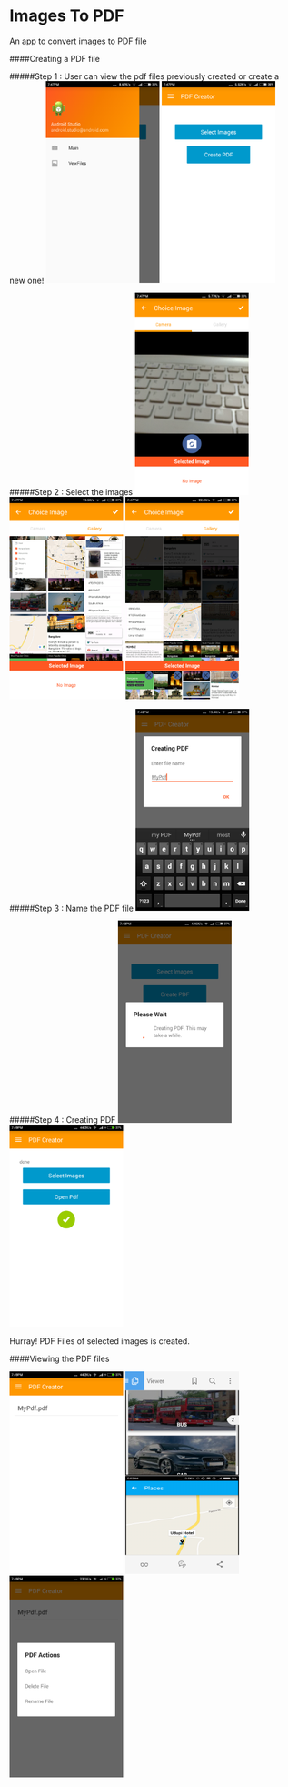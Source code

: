 # Images To PDF
An app to convert images to PDF file

####Creating a PDF file

#####Step 1 : User can view the pdf files previously created or create a new one! 
<img src="/screenshots/drawer.png" width="200px">
<img src="/screenshots/options.png" width="200px">



#####Step 2 : Select the images
<img src="/screenshots/select.png" width="200px">
<img src="/screenshots/selecting.png" width="200px">
<img src="/screenshots/selecting2.png" width="200px">




#####Step 3 : Name the PDF file
<img src="/screenshots/name.png" width="200px">



#####Step 4 : Creating PDF
<img src="/screenshots/creating.png" width="200px">
<img src="/screenshots/dobe.png" width="200px">




Hurray! PDF Files of selected images is created.


####Viewing the PDF files

<img src="/screenshots/list.png" width="200px">
<img src="/screenshots/pdf.png" width="200px">
<img src="/screenshots/pdf_options.png" width="200px">

